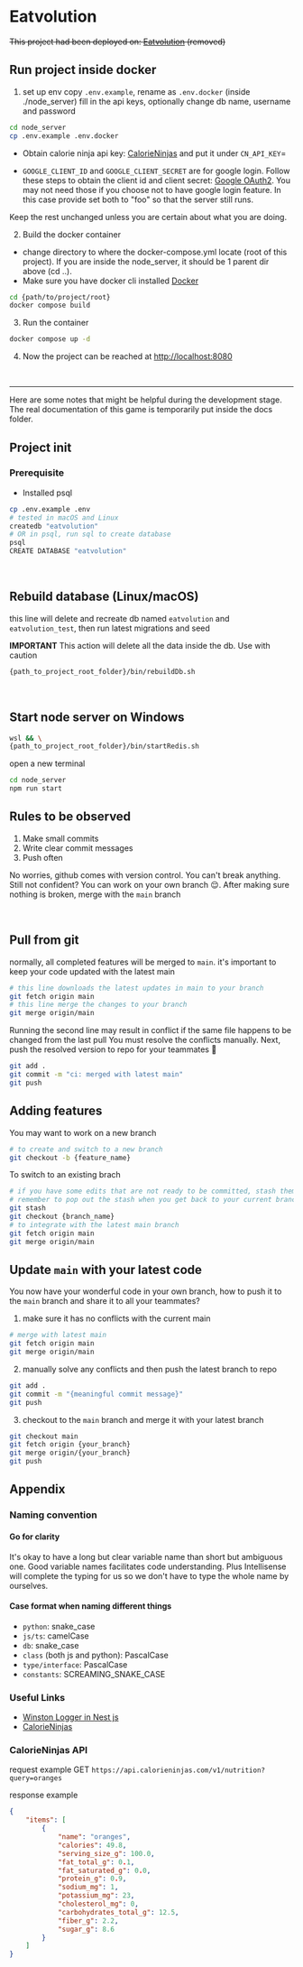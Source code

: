 # Eatvolution

~~This project had been deployed on: [Eatvolution](https://eatvolution.yt20chill.me) (removed)~~


## Run project inside docker
1. set up env
copy `.env.example`, rename as `.env.docker` (inside ./node_server)
fill in the api keys, optionally change db name, username and password

```bash (for linux/mac)
cd node_server
cp .env.example .env.docker
```
- Obtain calorie ninja api key: [CalorieNinjas](https://calorieninjas.com/) and put it under `CN_API_KEY`=

- `GOOGLE_CLIENT_ID` and `GOOGLE_CLIENT_SECRET` are for google login. Follow these steps to obtain the client id and client secret: [Google OAuth2](https://developers.google.com/identity/protocols/oauth2). You may not need those if you choose not to have google login feature. In this case provide set both to "foo" so that the server still runs.

Keep the rest unchanged unless you are certain about what you are doing.

2. Build the docker container
- change directory to where the docker-compose.yml locate (root of this project). If you are inside the node_server, it should be 1 parent dir above (cd ..).
- Make sure you have docker cli installed [Docker](https://www.docker.com/)

```bash
cd {path/to/project/root}
docker compose build
```

3. Run the container

```bash
docker compose up -d
```

4. Now the project can be reached at [http://localhost:8080](http://localhost:8080)

&nbsp;

---
Here are some notes that might be helpful during the development stage. The real documentation of this game is temporarily put inside the docs folder.

## Project init

### Prerequisite
- Installed psql

```bash
cp .env.example .env
# tested in macOS and Linux
createdb "eatvolution"
# OR in psql, run sql to create database
psql
CREATE DATABASE "eatvolution"
```

&nbsp;


## Rebuild database (Linux/macOS)
this line will delete and recreate db named `eatvolution` and `eatvolution_test`, then run latest migrations and seed

**IMPORTANT** This action will delete all the data inside the db. Use with caution
```bash
{path_to_project_root_folder}/bin/rebuildDb.sh
```

&nbsp;

## Start node server on Windows

```bash
wsl && \
{path_to_project_root_folder}/bin/startRedis.sh
```
open a new terminal
```bash
cd node_server
npm run start
```

## Rules to be observed

1. Make small commits
2. Write clear commit messages
3. Push often

No worries, github comes with version control. You can't break anything.
Still not confident? You can work on your own branch 😌. After making sure nothing is broken, merge with the `main` branch

&nbsp;

## Pull from git

normally, all completed features will be merged to `main`.
it's important to keep your code updated with the latest main

```bash
# this line downloads the latest updates in main to your branch
git fetch origin main
# this line merge the changes to your branch
git merge origin/main
```

Running the second line may result in conflict if the same file happens to be changed from the last pull
You must resolve the conflicts manually. Next, push the resolved version to repo for your teammates 🥰

```bash
git add .
git commit -m "ci: merged with latest main"
git push
```

## Adding features

You may want to work on a new branch

```bash
# to create and switch to a new branch
git checkout -b {feature_name}
```

To switch to an existing brach

```bash
# if you have some edits that are not ready to be committed, stash them temporarily
# remember to pop out the stash when you get back to your current branch by git stash pop
git stash
git checkout {branch_name}
# to integrate with the latest main branch
git fetch origin main
git merge origin/main
```

## Update `main` with your latest code

You now have your wonderful code in your own branch, how to push it to the `main` branch and share it to all your teammates?

1. make sure it has no conflicts with the current main
```bash
# merge with latest main
git fetch origin main
git merge origin/main
```
2. manually solve any conflicts and then push the latest branch to repo
```bash
git add .
git commit -m "{meaningful commit message}"
git push
```

3. checkout to the `main` branch and merge it with your latest branch
```bash
git checkout main
git fetch origin {your_branch}
git merge origin/{your_branch}
git push
```

## Appendix

### Naming convention

#### Go for clarity

It's okay to have a long but clear variable name than short but ambiguous one. Good variable names facilitates code understanding. Plus Intellisense will complete the typing for us so we don't have to type the whole name by ourselves.

#### Case format when naming different things

- `python`: snake_case
- `js/ts`: camelCase
- `db`: snake_case
- `class` (both js and python): PascalCase
- `type/interface`: PascalCase
- `constants`: SCREAMING_SNAKE_CASE

### Useful Links

- [Winston Logger in Nest js](https://timothy.hashnode.dev/advance-your-nestjs-application-with-winston-logger-a-step-by-step-guide)
- [CalorieNinjas](https://calorieninjas.com/)
  &nbsp;

### CalorieNinjas API

request example
GET `https://api.calorieninjas.com/v1/nutrition?query=oranges`

response example

```json
{
	"items": [
		{
			"name": "oranges",
			"calories": 49.8,
			"serving_size_g": 100.0,
			"fat_total_g": 0.1,
			"fat_saturated_g": 0.0,
			"protein_g": 0.9,
			"sodium_mg": 1,
			"potassium_mg": 23,
			"cholesterol_mg": 0,
			"carbohydrates_total_g": 12.5,
			"fiber_g": 2.2,
			"sugar_g": 8.6
		}
	]
}
```

